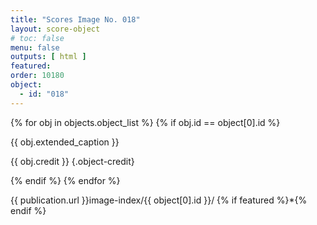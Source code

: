 ```yaml
---
title: "Scores Image No. 018"
layout: score-object
# toc: false
menu: false
outputs: [ html ]
featured: 
order: 10180
object:
  - id: "018"
---
```


{% for obj in objects.object_list %}
{% if obj.id == object[0].id %}

{{ obj.extended_caption }}

{{ obj.credit }} {.object-credit}

{% endif %}
{% endfor %}

<div class="object-credit object-url is-print-only">

{{ publication.url }}image-index/{{ object[0].id }}/ {% if featured %}*{% endif %}

</div>
